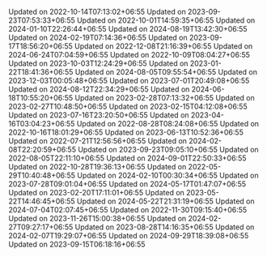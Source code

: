 
Updated on 2022-10-14T07:13:02+06:55
Updated on 2023-09-23T07:53:33+06:55
Updated on 2022-10-01T14:59:35+06:55
Updated on 2024-01-10T22:26:44+06:55
Updated on 2024-08-19T13:42:30+06:55
Updated on 2024-02-19T07:14:36+06:55
Updated on 2023-09-17T18:56:20+06:55
Updated on 2022-12-08T21:16:39+06:55
Updated on 2024-06-24T07:04:59+06:55
Updated on 2022-10-09T08:04:27+06:55
Updated on 2023-10-03T12:24:29+06:55
Updated on 2023-01-22T18:41:36+06:55
Updated on 2024-08-05T09:55:54+06:55
Updated on 2023-12-03T00:05:48+06:55
Updated on 2023-07-01T20:49:08+06:55
Updated on 2024-08-12T22:34:29+06:55
Updated on 2024-06-18T10:55:20+06:55
Updated on 2023-02-28T07:13:32+06:55
Updated on 2023-02-27T10:48:50+06:55
Updated on 2023-02-15T04:12:08+06:55
Updated on 2023-07-16T23:20:50+06:55
Updated on 2023-04-16T03:04:23+06:55
Updated on 2022-08-28T08:24:08+06:55
Updated on 2022-10-16T18:01:29+06:55
Updated on 2023-06-13T10:52:36+06:55
Updated on 2022-07-21T12:56:56+06:55
Updated on 2024-02-08T22:20:59+06:55
Updated on 2023-09-23T09:05:10+06:55
Updated on 2022-08-05T22:11:10+06:55
Updated on 2024-09-01T22:50:33+06:55
Updated on 2022-10-28T19:36:13+06:55
Updated on 2022-05-29T10:40:48+06:55
Updated on 2024-02-10T00:30:34+06:55
Updated on 2023-07-28T09:01:04+06:55
Updated on 2024-05-17T01:47:07+06:55
Updated on 2023-02-20T17:11:01+06:55
Updated on 2023-05-22T14:46:45+06:55
Updated on 2024-05-22T21:31:19+06:55
Updated on 2024-07-04T02:07:45+06:55
Updated on 2022-11-30T09:15:40+06:55
Updated on 2023-11-26T15:00:38+06:55
Updated on 2024-02-27T09:27:17+06:55
Updated on 2023-08-28T14:16:35+06:55
Updated on 2024-02-07T19:29:07+06:55
Updated on 2024-09-29T18:39:08+06:55
Updated on 2023-09-15T06:18:16+06:55
